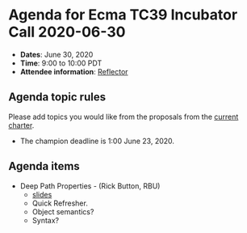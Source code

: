 # Agenda for Ecma TC39 Incubator Call 2020-06-30

- **Dates**: June 30, 2020
- **Time**: 9:00 to 10:00 PDT
- **Attendee information**: [Reflector](https://github.com/tc39/Reflector/issues/304)

## Agenda topic rules

Please add topics you would like from the proposals from the [current charter](https://github.com/tc39/incubator-agendas/issues/5).

- The champion deadline is 1:00 June 23, 2020.

## Agenda items

* Deep Path Properties - (Rick Button, RBU)
  * [slides](https://button.dev/talks/deep-path-properties-incubator-june-30-2020.pdf)
  * Quick Refresher.
  * Object semantics?
  * Syntax?
